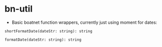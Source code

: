# bn-util

* Basic boatnet function wrappers, currently just using moment for dates:

`shortFormatDate(dateStr: string): string`

`formatDate(dateStr: string): string`
